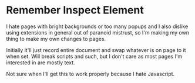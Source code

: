# Remember Inspect Element

I hate pages with bright backgrounds or too many popups and I also dislike using extensions in general out of paranoid mistrust, so I'm making my own thing to make my own changes to pages.

Initially it'll just record entire document and swap whatever is on page to it when set. Will break scripts and such, but I don't care as most pages I'm interested in are mostly text.

Not sure when I'll get this to work properly because I hate Javascript.
